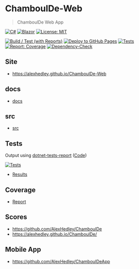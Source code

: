 # ChamboulDe-Web

> ChamboulDe Web App

[![C#](https://img.shields.io/badge/c%23-%23239120.svg?style=for-the-badge&logo=c-sharp&logoColor=white)](https://learn.microsoft.com/en-us/dotnet/csharp/)
[![Blazor](https://img.shields.io/badge/blazor-%235C2D91.svg?style=for-the-badge&logo=blazor&logoColor=white)](https://dotnet.microsoft.com/en-us/apps/aspnet/web-apps/blazor)
[![License: MIT](https://img.shields.io/badge/License-MIT-lightgrey.svg?style=for-the-badge)](LICENSE) <!-- https://opensource.org/licenses/MIT -->

[![Build / Test (with Reports)](https://github.com/AlexHedley/ChamboulDe-Web/actions/workflows/build-test.yml/badge.svg)](https://github.com/AlexHedley/ChamboulDe-Web/actions/workflows/build-test.yml)
[![Deploy to GitHub Pages](https://github.com/AlexHedley/ChamboulDe-Web/actions/workflows/deploy-site.yml/badge.svg)](https://github.com/AlexHedley/ChamboulDe-Web/actions/workflows/deploy-site.yml)
[![Tests](https://gist.githubusercontent.com/AlexHedley/1816533885fd3c859d2ce0d4ba6f3260/raw/ChamboulDe_blazor_tests.md_badge.svg "Tests")](https://gist.github.com/AlexHedley/1816533885fd3c859d2ce0d4ba6f3260)
[![Report: Coverage](https://img.shields.io/badge/report-coverage-greeen.svg?style=for-the-badge)](https://alexhedley.github.io/ChamboulDe-Web/coverage/)
[![Dependency-Check](https://img.shields.io/badge/DependencyCheck-f78d0a.svg?style=for-the-badge&logo=dependencycheck&logoColor=white)](https://alexhedley.com/ChamboulDe-Web/reports/dependency-check-report.html)

<!-- https://owasp.org/www-project-dependency-check/ -->

## Site

- https://alexhedley.github.io/ChamboulDe-Web

## docs

- [docs](docs/README.md)

## src

- [src](src/README.md)

## Tests

Output using [dotnet-tests-report](https://github.com/marketplace/actions/dotnet-tests-report) ([Code](https://github.com/zyborg/dotnet-tests-report))

[![Tests](https://gist.githubusercontent.com/AlexHedley/1816533885fd3c859d2ce0d4ba6f3260/raw/ChamboulDe_blazor_tests.md_badge.svg "Tests")](https://gist.github.com/AlexHedley/1816533885fd3c859d2ce0d4ba6f3260)

- [Results](https://gist.github.com/AlexHedley/1816533885fd3c859d2ce0d4ba6f3260)

## Coverage

- [Report](https://alexhedley.github.io/ChamboulDe-Web/coverage/)

## Scores

- https://github.com/AlexHedley/ChamboulDe
- https://alexhedley.github.io/ChamboulDe/

## Mobile App

- https://github.com/AlexHedley/ChamboulDeApp
